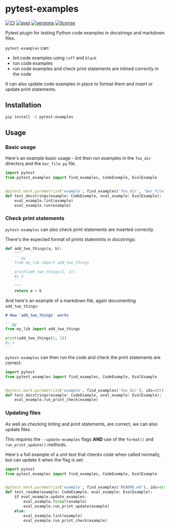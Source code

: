 # pytest-examples

[![CI](https://github.com/pydantic/pytest-examples/workflows/CI/badge.svg?event=push)](https://github.com/pydantic/pytest-examples/actions?query=event%3Apush+branch%3Amain+workflow%3ACI)
[![pypi](https://img.shields.io/pypi/v/pytest-examples.svg)](https://pypi.python.org/pypi/pytest-examples)
[![versions](https://img.shields.io/pypi/pyversions/pytest-examples.svg)](https://github.com/pydantic/pytest-examples)
[![license](https://img.shields.io/github/license/pydantic/pytest-examples.svg)](https://github.com/pydantic/pytest-examples/blob/main/LICENSE)

Pytest plugin for testing Python code examples in docstrings and markdown files.

`pytest-examples` can:
* lint code examples using `ruff` and `black`
* run code examples
* run code examples and check print statements are inlined correctly in the code

It can also update code examples in place to format them and insert or update print statements.

## Installation

```bash
pip install -U pytest-examples
```

## Usage

### Basic usage

Here's an example basic usage - lint then run examples in the `foo_dir` directory and the `bar_file.py` file.

```py
import pytest
from pytest_examples import find_examples, CodeExample, EvalExample


@pytest.mark.parametrize('example', find_examples('foo_dir', 'bar_file.py'), ids=str)
def test_docstrings(example: CodeExample, eval_example: EvalExample):
    eval_example.lint(example)
    eval_example.run(example)
```

### Check print statements

`pytest-examples` can also check print statements are inserted correctly.

There's the expected format of prints statemints in docstrings:

```py
def add_two_things(a, b):
    """
    ```py
    from my_lib import add_two_things

    print(add_two_things(1, 2))
    #> 3
    ```
    """
    return a + b
```

And here's an example of a markdown file, again documenting `add_two_things`:

````markdown
# How `add_two_things` works

```py
from my_lib import add_two_things

print(add_two_things(1, 2))
#> 3
```
````

`pytest-examples` can then run the code and check the print statements are correct:

```py
import pytest
from pytest_examples import find_examples, CodeExample, EvalExample


@pytest.mark.parametrize('example', find_examples('foo_dir'), ids=str)
def test_docstrings(example: CodeExample, eval_example: EvalExample):
    eval_example.run_print_check(example)
```

### Updating files

As well as checking linting and print statements, are correct, we can also update files.

This requires the `--update-examples` flags **AND** use of the `format()` and `run_print_update()` methods.

Here's a full example of a unit test that checks code when called normally, but can update it
when the flag is set:

```py
import pytest
from pytest_examples import find_examples, CodeExample, EvalExample


@pytest.mark.parametrize('example', find_examples('README.md'), ids=str)
def test_readme(example: CodeExample, eval_example: EvalExample):
    if eval_example.update_examples:
        eval_example.format(example)
        eval_example.run_print_update(example)
    else:
        eval_example.lint(example)
        eval_example.run_print_check(example)
```

